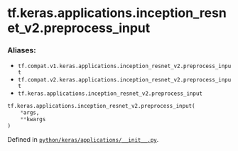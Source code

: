 <div itemscope itemtype="http://developers.google.com/ReferenceObject">
<meta itemprop="name" content="tf.keras.applications.inception_resnet_v2.preprocess_input" />
<meta itemprop="path" content="Stable" />
</div>

# tf.keras.applications.inception_resnet_v2.preprocess_input



### Aliases:

* `tf.compat.v1.keras.applications.inception_resnet_v2.preprocess_input`
* `tf.compat.v2.keras.applications.inception_resnet_v2.preprocess_input`
* `tf.keras.applications.inception_resnet_v2.preprocess_input`

``` python
tf.keras.applications.inception_resnet_v2.preprocess_input(
    *args,
    **kwargs
)
```



Defined in [`python/keras/applications/__init__.py`](/code/stable/tensorflow/python/keras/applications/__init__.py).

<!-- Placeholder for "Used in" -->
